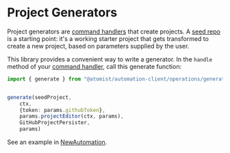 # Project Generators
Project generators are [command handlers](CommandHandlers.md) that create
projects. A
[seed repo](https://the-composition.com/no-more-copy-paste-bf6c7f96e445) is
a starting point: it's a working starter project that gets transformed to create a new project, based on parameters
supplied by the user.

This library provides a convenient way to write a generator. In the `handle` method of your 
[command handler](https://docs.atomist.com/automation/commands/), call this generate function:


```typescript
import { generate } from "@atomist/automation-client/operations/generate/generatorUtils";


generate(seedProject,
    ctx,
    {token: params.githubToken},
    params.projectEditor(ctx, params),
    GitHubProjectPersister,
    params)
```

See an example in 
[NewAutomation](https://github.com/atomist/automation-client-samples-ts/tree/master/src/commands/generator/NewAutomation.ts).
